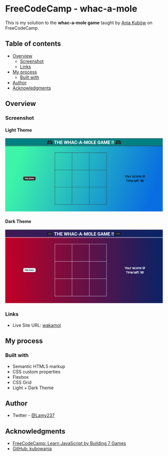 # FreeCodeCamp - whac-a-mole

This is my solution to the **whac-a-mole game** taught by [Ania Kubów](https://github.com/kubowania) on FreeCodeCamp.

## Table of contents

- [Overview](#overview)
  - [Screenshot](#screenshot)
  - [Links](#links)
- [My process](#my-process)
  - [Built with](#built-with)
- [Author](#author)
- [Acknowledgments](#acknowledgments)


## Overview

### Screenshot

#### Light Theme
![light-theme](./img/wakamol-light-theme.png)

#### Dark Theme
![dark-theme](./img/wakamol-dark-theme.png)


### Links

- Live Site URL: [wakamol](https://wakamol.netlify.app)

## My process

### Built with

- Semantic HTML5 markup
- CSS custom properties
- Flexbox
- CSS Grid
- Light + Dark Theme


## Author

- Twitter - [@Lamy237](https://www.twitter.com/Lamy237)


## Acknowledgments

- [FreeCodeCamp: Learn JavaScript by Building 7 Games](https://youtu.be/ec8vSKJuZTk)
- [GitHub: kubowania](https://github.com/kubowania/whac-a-mole)

